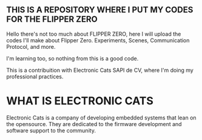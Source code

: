 ## THIS IS A REPOSITORY WHERE I PUT MY CODES FOR THE FLIPPER ZERO
Hello there's not too much about FLIPPER ZERO, here I will upload the codes I'll make about Flipper Zero. Experiments, Scenes, Communication Protocol, and more.

I'm learning too, so nothing from this is a good code.

This is a contribuition with Electronic Cats SAPI de CV, where I'm doing my professional practices.

# WHAT IS ELECTRONIC CATS
Electronic Cats is a company of developing embedded systems that lean on the opensource. They are dedicated to the firmware development and software support to the community.

